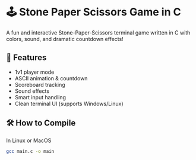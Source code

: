 # 🕹️ Stone Paper Scissors Game in C

A fun and interactive Stone-Paper-Scissors terminal game written in C with colors, sound, and dramatic countdown effects!

## 🚀 Features

- 1v1 player mode
- ASCII animation & countdown
- Scoreboard tracking
- Sound effects
- Smart input handling
- Clean terminal UI (supports Windows/Linux)

## 🛠️ How to Compile

In Linux or MacOS
```bash
gcc main.c -o main

